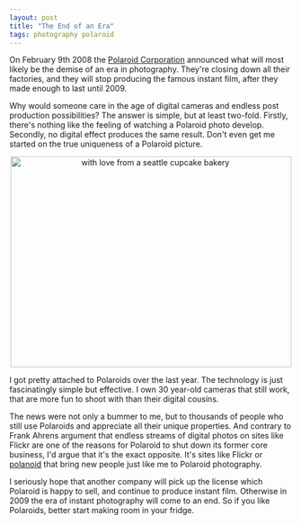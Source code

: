```yaml
---
layout: post
title: "The End of an Era"
tags: photography polaroid
---
```

On February 9th 2008 the [Polaroid Corporation](http://www.washingtonpost.com/wp-dyn/content/article/2008/02/08/AR2008020803598.html?hpid=topnews) announced what will most likely be the demise of an era in photography. They're closing down all their factories, and they will stop producing the famous instant film, after they made enough to last until 2009.

Why would someone care in the age of digital cameras and endless post production possibilities? The answer is simple, but at least two-fold. Firstly, there's nothing like the feeling of watching a Polaroid photo develop. Secondly, no digital effect produces the same result. Don't even get me started on the true uniqueness of a Polaroid picture.

<div style="text-align:center;"><a href="http://www.flickr.com/photos/88467464@N00/2093405894" title="View 'with love from a seattle cupcake bakery' on Flickr.com"><img src="http://farm3.static.flickr.com/2395/2093405894_32832c5f17.jpg" alt="with love from a seattle cupcake bakery" border="0" width="500" height="375" /></a></div>

I got pretty attached to Polaroids over the last year. The technology is just fascinatingly simple but effective. I own 30 year-old cameras that still work, that are more fun to shoot with than their digital cousins.

The news were not only a bummer to me, but to thousands of people who still use Polaroids and appreciate all their unique properties. And contrary to Frank Ahrens argument that endless streams of digital photos on sites like Flickr are one of the reasons for Polaroid to shut down its former core business, I'd argue that it's the exact opposite. It's sites like Flickr or [polanoid](http://polanoid.net) that bring new people just like me to Polaroid photography.

I seriously hope that another company will pick up the license which Polaroid is happy to sell, and continue to produce instant film. Otherwise in 2009 the era of instant photography will come to an end. So if you like Polaroids, better start making room in your fridge.